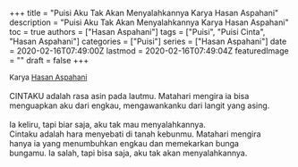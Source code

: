 +++
title = "Puisi Aku Tak Akan Menyalahkannya Karya Hasan Aspahani"
description = "Puisi Aku Tak Akan Menyalahkannya Karya Hasan Aspahani"
toc = true
authors = ["Hasan Aspahani"]
tags = ["Puisi", "Puisi Cinta", "Hasan Aspahani"]
categories = ["Puisi"]
series = ["Hasan Aspahani"]
date = 2020-02-16T07:49:00Z
lastmod = 2020-02-16T07:49:04Z
featuredImage = ""
draft = false
+++

<div style="text-align: justify;">
<div style="font-size: small;">Karya <a href="/authors/hasan-aspahani/" target="_blank">Hasan Aspahani</a></div><br />
CINTAKU adalah rasa asin pada lautmu. Matahari mengira ia bisa<br />menguapkan aku dari engkau, mengawankanku dari langit yang asing.<br /><br />Ia keliru, tapi biar saja, aku tak mau menyalahkannya.<br />Cintaku adalah hara menyebati di tanah kebunmu. Matahari mengira<br />hanya ia yang menumbuhkan engkau dan memekarkan bunga<br />bungamu. Ia salah, tapi bisa saja, aku tak akan menyalahkannya.</div>
